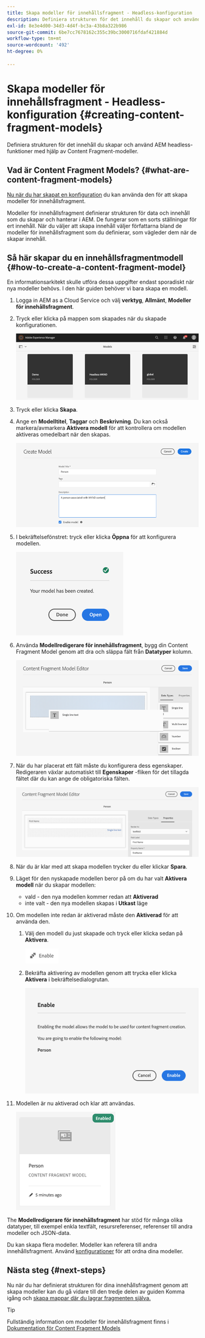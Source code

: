 ```yaml
---
title: Skapa modeller för innehållsfragment - Headless-konfiguration
description: Definiera strukturen för det innehåll du skapar och använd AEM headless-funktioner med hjälp av Content Fragment-modeller.
exl-id: 8e3e4d00-34d3-4d4f-bc3a-43b8a322b986
source-git-commit: 6be7cc7678162c355c39bc3000716fdaf421884d
workflow-type: tm+mt
source-wordcount: '492'
ht-degree: 0%

---
```


# Skapa modeller för innehållsfragment - Headless-konfiguration {#creating-content-fragment-models}

Definiera strukturen för det innehåll du skapar och använd AEM headless-funktioner med hjälp av Content Fragment-modeller.

## Vad är Content Fragment Models? {#what-are-content-fragment-models}

[Nu när du har skapat en konfiguration](create-configuration.md) du kan använda den för att skapa modeller för innehållsfragment.

Modeller för innehållsfragment definierar strukturen för data och innehåll som du skapar och hanterar i AEM. De fungerar som en sorts ställningar för ert innehåll. När du väljer att skapa innehåll väljer författarna bland de modeller för innehållsfragment som du definierar, som vägleder dem när de skapar innehåll.

## Så här skapar du en innehållsfragmentmodell {#how-to-create-a-content-fragment-model}

En informationsarkitekt skulle utföra dessa uppgifter endast sporadiskt när nya modeller behövs. I den här guiden behöver vi bara skapa en modell.

1. Logga in AEM as a Cloud Service och välj **verktyg**, **Allmänt**, **Modeller för innehållsfragment**.
1. Tryck eller klicka på mappen som skapades när du skapade konfigurationen.

   ![Mappen Modeller](../assets/models-folder.png)
1. Tryck eller klicka **Skapa**.
1. Ange en **Modelltitel**, **Taggar** och **Beskrivning**. Du kan också markera/avmarkera **Aktivera modell** för att kontrollera om modellen aktiveras omedelbart när den skapas.

   ![Skapa en modell](../assets/models-create.png)
1. I bekräftelsefönstret: tryck eller klicka **Öppna** för att konfigurera modellen.

   ![Bekräftelsefönstret](../assets/models-confirmation.png)
1. Använda **Modellredigerare för innehållsfragment**, bygg din Content Fragment Model genom att dra och släppa fält från **Datatyper** kolumn.

   ![Dra och släppa fält](../assets/models-drag-and-drop.png)

1. När du har placerat ett fält måste du konfigurera dess egenskaper. Redigeraren växlar automatiskt till **Egenskaper** -fliken för det tillagda fältet där du kan ange de obligatoriska fälten.

   ![Konfigurera egenskaper](../assets/models-configure-properties.png)

1. När du är klar med att skapa modellen trycker du eller klickar **Spara**.

1. Läget för den nyskapade modellen beror på om du har valt **Aktivera modell** när du skapar modellen:
   * vald - den nya modellen kommer redan att **Aktiverad**
   * inte valt - den nya modellen skapas i **Utkast** läge

1. Om modellen inte redan är aktiverad måste den **Aktiverad** för att använda den.
   1. Välj den modell du just skapade och tryck eller klicka sedan på **Aktivera**.

      ![Aktivera modellen](../assets/models-enable.png)
   1. Bekräfta aktivering av modellen genom att trycka eller klicka **Aktivera** i bekräftelsedialogrutan.

      ![Aktivera bekräftelsedialogrutan](../assets/models-enabling.png)
1. Modellen är nu aktiverad och klar att användas.

   ![Modellen är aktiverad](../assets/models-enabled.png)

The **Modellredigerare för innehållsfragment** har stöd för många olika datatyper, till exempel enkla textfält, resursreferenser, referenser till andra modeller och JSON-data.

Du kan skapa flera modeller. Modeller kan referera till andra innehållsfragment. Använd [konfigurationer](create-configuration.md) för att ordna dina modeller.

## Nästa steg {#next-steps}

Nu när du har definierat strukturen för dina innehållsfragment genom att skapa modeller kan du gå vidare till den tredje delen av guiden Komma igång och [skapa mappar där du lagrar fragmenten själva.](create-assets-folder.md)

>[!TIP]
>
>Fullständig information om modeller för innehållsfragment finns i [Dokumentation för Content Fragment Models](/help/sites-cloud/administering/content-fragments/content-fragments-models.md)
